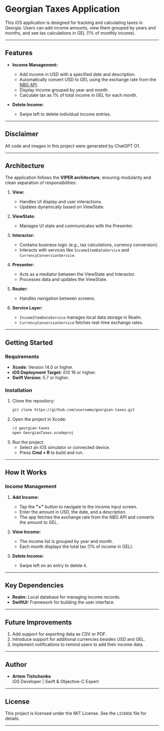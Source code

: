 
# **Georgian Taxes Application**

This iOS application is designed for tracking and calculating taxes in Georgia. Users can add income amounts, view them grouped by years and months, and see tax calculations in GEL (1% of monthly income).

---

## **Features**

- **Income Management:**
  - Add income in USD with a specified date and description.
  - Automatically convert USD to GEL using the exchange rate from the [NBG API](https://nbg.gov.ge/gw/api/ct/monetarypolicy/currencies).
  - Display income grouped by year and month.
  - Calculate tax as 1% of total income in GEL for each month.

- **Delete Income:**
  - Swipe left to delete individual income entries.

---

## **Disclaimer**

All code and images in this project were generated by ChatGPT O1.

---

## **Architecture**

The application follows the **VIPER architecture**, ensuring modularity and clean separation of responsibilities:

1. **View:**  
   - Handles UI display and user interactions.
   - Updates dynamically based on ViewState.

2. **ViewState:**  
   - Manages UI state and communicates with the Presenter.

3. **Interactor:**  
   - Contains business logic (e.g., tax calculations, currency conversion).
   - Interacts with services like `IncomeItemDataService` and `CurrencyConversionService`.

4. **Presenter:**  
   - Acts as a mediator between the ViewState and Interactor.
   - Processes data and updates the ViewState.

5. **Router:**  
   - Handles navigation between screens.

6. **Service Layer:**  
   - `IncomeItemDataService` manages local data storage in Realm.
   - `CurrencyConversionService` fetches real-time exchange rates.

---

## **Getting Started**

### Requirements

- **Xcode:** Version 14.0 or higher.
- **iOS Deployment Target:** iOS 16 or higher.
- **Swift Version:** 5.7 or higher.

### Installation

1. Clone the repository:
   ```bash
   git clone https://github.com/username/georgian-taxes.git
   ```
2. Open the project in Xcode:
   ```bash
   cd georgian-taxes
   open GeorgianTaxes.xcodeproj
   ```
3. Run the project:
   - Select an iOS simulator or connected device.
   - Press **Cmd + R** to build and run.

---

## **How It Works**

### **Income Management**

1. **Add Income:**
   - Tap the **"+"** button to navigate to the income input screen.
   - Enter the amount in USD, the date, and a description.
   - The app fetches the exchange rate from the NBG API and converts the amount to GEL.

2. **View Income:**
   - The income list is grouped by year and month.
   - Each month displays the total tax (1% of income in GEL).

3. **Delete Income:**
   - Swipe left on an entry to delete it.

---

## **Key Dependencies**

- **Realm:** Local database for managing income records.
- **SwiftUI:** Framework for building the user interface.

---

## **Future Improvements**

1. Add support for exporting data as CSV or PDF.
2. Introduce support for additional currencies besides USD and GEL.
3. Implement notifications to remind users to add their income data.

---

## **Author**

- **Artem Tishchenko**  
  iOS Developer | Swift & Objective-C Expert  

---

## **License**

This project is licensed under the MIT License. See the `LICENSE` file for details.

---
